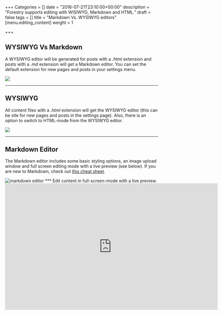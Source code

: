 +++
Categories = []
date = "2016-07-21T23:10:00+00:00"
description = "Forestry supports editing with WISIWYG, Markdown and HTML."
draft = false
tags = []
title = "Markdown Vs. WYSIWYG editors"
[menu.editing_content]
weight = 1

+++
## WYSIWYG Vs Markdown
A WYSIWYG editor will be generated for posts with a *.html* extension and posts with a *.md* extension will get a Markdown editor.  You can set the default extension for new pages and posts in your settings menu.

![](/docs/forestryio/images/Forestry-wysiwyg-markdown-editor-1.png)

***
## WYSIWYG

All content files with a *.html* extension will get the WYSIWYG editor (this can be site for new pages and posts in the settings page).  Also, there is an option to switch to HTML-mode from the WYSIWYG editor.

![](/docs/forestryio/images/forestry-io-wysiwyg-editor.png)

***
## Markdown Editor

The Markdown editor includes some basic styling options, an image upload window and full screen editing mode with a live preview (see below).  If you are new to Markdown, check out  [this cheat sheet](https://github.com/adam-p/markdown-here/wiki/Markdown-Cheatsheet). 

<img src="/docs/forestryio/images/Markdown-editor-1.png" alt="markdown editor" class="large center">
***
Edit content in full-screen-mode with a live preview. 

<iframe src="https://player.vimeo.com/video/179540827?title=0&byline=0&portrait=0" width="700" height="416" frameborder="0" webkitallowfullscreen mozallowfullscreen allowfullscreen></iframe>
